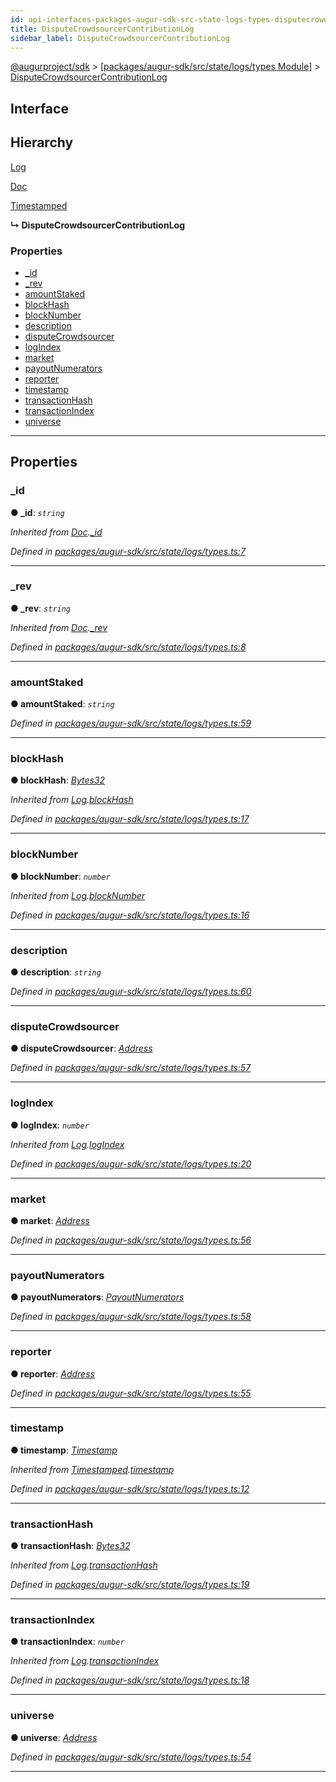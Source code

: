 ```yaml
---
id: api-interfaces-packages-augur-sdk-src-state-logs-types-disputecrowdsourcercontributionlog
title: DisputeCrowdsourcerContributionLog
sidebar_label: DisputeCrowdsourcerContributionLog
---
```


[@augurproject/sdk](api-readme.md) > [[packages/augur-sdk/src/state/logs/types Module]](api-modules-packages-augur-sdk-src-state-logs-types-module.md) > [DisputeCrowdsourcerContributionLog](api-interfaces-packages-augur-sdk-src-state-logs-types-disputecrowdsourcercontributionlog.md)

## Interface

## Hierarchy

 [Log](api-interfaces-packages-augur-sdk-src-state-logs-types-log.md)

 [Doc](api-interfaces-packages-augur-sdk-src-state-logs-types-doc.md)

 [Timestamped](api-interfaces-packages-augur-sdk-src-state-logs-types-timestamped.md)

**↳ DisputeCrowdsourcerContributionLog**

### Properties

* [_id](api-interfaces-packages-augur-sdk-src-state-logs-types-disputecrowdsourcercontributionlog.md#_id)
* [_rev](api-interfaces-packages-augur-sdk-src-state-logs-types-disputecrowdsourcercontributionlog.md#_rev)
* [amountStaked](api-interfaces-packages-augur-sdk-src-state-logs-types-disputecrowdsourcercontributionlog.md#amountstaked)
* [blockHash](api-interfaces-packages-augur-sdk-src-state-logs-types-disputecrowdsourcercontributionlog.md#blockhash)
* [blockNumber](api-interfaces-packages-augur-sdk-src-state-logs-types-disputecrowdsourcercontributionlog.md#blocknumber)
* [description](api-interfaces-packages-augur-sdk-src-state-logs-types-disputecrowdsourcercontributionlog.md#description)
* [disputeCrowdsourcer](api-interfaces-packages-augur-sdk-src-state-logs-types-disputecrowdsourcercontributionlog.md#disputecrowdsourcer)
* [logIndex](api-interfaces-packages-augur-sdk-src-state-logs-types-disputecrowdsourcercontributionlog.md#logindex)
* [market](api-interfaces-packages-augur-sdk-src-state-logs-types-disputecrowdsourcercontributionlog.md#market)
* [payoutNumerators](api-interfaces-packages-augur-sdk-src-state-logs-types-disputecrowdsourcercontributionlog.md#payoutnumerators)
* [reporter](api-interfaces-packages-augur-sdk-src-state-logs-types-disputecrowdsourcercontributionlog.md#reporter)
* [timestamp](api-interfaces-packages-augur-sdk-src-state-logs-types-disputecrowdsourcercontributionlog.md#timestamp)
* [transactionHash](api-interfaces-packages-augur-sdk-src-state-logs-types-disputecrowdsourcercontributionlog.md#transactionhash)
* [transactionIndex](api-interfaces-packages-augur-sdk-src-state-logs-types-disputecrowdsourcercontributionlog.md#transactionindex)
* [universe](api-interfaces-packages-augur-sdk-src-state-logs-types-disputecrowdsourcercontributionlog.md#universe)

---

## Properties

<a id="_id"></a>

###  _id

**● _id**: *`string`*

*Inherited from [Doc](api-interfaces-packages-augur-sdk-src-state-logs-types-doc.md).[_id](api-interfaces-packages-augur-sdk-src-state-logs-types-doc.md#_id)*

*Defined in [packages/augur-sdk/src/state/logs/types.ts:7](https://github.com/AugurProject/augur/blob/a689f5d0f9/packages/augur-sdk/src/state/logs/types.ts#L7)*

___
<a id="_rev"></a>

###  _rev

**● _rev**: *`string`*

*Inherited from [Doc](api-interfaces-packages-augur-sdk-src-state-logs-types-doc.md).[_rev](api-interfaces-packages-augur-sdk-src-state-logs-types-doc.md#_rev)*

*Defined in [packages/augur-sdk/src/state/logs/types.ts:8](https://github.com/AugurProject/augur/blob/a689f5d0f9/packages/augur-sdk/src/state/logs/types.ts#L8)*

___
<a id="amountstaked"></a>

###  amountStaked

**● amountStaked**: *`string`*

*Defined in [packages/augur-sdk/src/state/logs/types.ts:59](https://github.com/AugurProject/augur/blob/a689f5d0f9/packages/augur-sdk/src/state/logs/types.ts#L59)*

___
<a id="blockhash"></a>

###  blockHash

**● blockHash**: *[Bytes32](api-modules-packages-augur-sdk-src-state-logs-types-module.md#bytes32)*

*Inherited from [Log](api-interfaces-packages-augur-sdk-src-state-logs-types-log.md).[blockHash](api-interfaces-packages-augur-sdk-src-state-logs-types-log.md#blockhash)*

*Defined in [packages/augur-sdk/src/state/logs/types.ts:17](https://github.com/AugurProject/augur/blob/a689f5d0f9/packages/augur-sdk/src/state/logs/types.ts#L17)*

___
<a id="blocknumber"></a>

###  blockNumber

**● blockNumber**: *`number`*

*Inherited from [Log](api-interfaces-packages-augur-sdk-src-state-logs-types-log.md).[blockNumber](api-interfaces-packages-augur-sdk-src-state-logs-types-log.md#blocknumber)*

*Defined in [packages/augur-sdk/src/state/logs/types.ts:16](https://github.com/AugurProject/augur/blob/a689f5d0f9/packages/augur-sdk/src/state/logs/types.ts#L16)*

___
<a id="description"></a>

###  description

**● description**: *`string`*

*Defined in [packages/augur-sdk/src/state/logs/types.ts:60](https://github.com/AugurProject/augur/blob/a689f5d0f9/packages/augur-sdk/src/state/logs/types.ts#L60)*

___
<a id="disputecrowdsourcer"></a>

###  disputeCrowdsourcer

**● disputeCrowdsourcer**: *[Address](api-modules-packages-augur-sdk-src-state-logs-types-module.md#address)*

*Defined in [packages/augur-sdk/src/state/logs/types.ts:57](https://github.com/AugurProject/augur/blob/a689f5d0f9/packages/augur-sdk/src/state/logs/types.ts#L57)*

___
<a id="logindex"></a>

###  logIndex

**● logIndex**: *`number`*

*Inherited from [Log](api-interfaces-packages-augur-sdk-src-state-logs-types-log.md).[logIndex](api-interfaces-packages-augur-sdk-src-state-logs-types-log.md#logindex)*

*Defined in [packages/augur-sdk/src/state/logs/types.ts:20](https://github.com/AugurProject/augur/blob/a689f5d0f9/packages/augur-sdk/src/state/logs/types.ts#L20)*

___
<a id="market"></a>

###  market

**● market**: *[Address](api-modules-packages-augur-sdk-src-state-logs-types-module.md#address)*

*Defined in [packages/augur-sdk/src/state/logs/types.ts:56](https://github.com/AugurProject/augur/blob/a689f5d0f9/packages/augur-sdk/src/state/logs/types.ts#L56)*

___
<a id="payoutnumerators"></a>

###  payoutNumerators

**● payoutNumerators**: *[PayoutNumerators](api-modules-packages-augur-sdk-src-state-logs-types-module.md#payoutnumerators)*

*Defined in [packages/augur-sdk/src/state/logs/types.ts:58](https://github.com/AugurProject/augur/blob/a689f5d0f9/packages/augur-sdk/src/state/logs/types.ts#L58)*

___
<a id="reporter"></a>

###  reporter

**● reporter**: *[Address](api-modules-packages-augur-sdk-src-state-logs-types-module.md#address)*

*Defined in [packages/augur-sdk/src/state/logs/types.ts:55](https://github.com/AugurProject/augur/blob/a689f5d0f9/packages/augur-sdk/src/state/logs/types.ts#L55)*

___
<a id="timestamp"></a>

###  timestamp

**● timestamp**: *[Timestamp](api-modules-packages-augur-sdk-src-state-logs-types-module.md#timestamp)*

*Inherited from [Timestamped](api-interfaces-packages-augur-sdk-src-state-logs-types-timestamped.md).[timestamp](api-interfaces-packages-augur-sdk-src-state-logs-types-timestamped.md#timestamp)*

*Defined in [packages/augur-sdk/src/state/logs/types.ts:12](https://github.com/AugurProject/augur/blob/a689f5d0f9/packages/augur-sdk/src/state/logs/types.ts#L12)*

___
<a id="transactionhash"></a>

###  transactionHash

**● transactionHash**: *[Bytes32](api-modules-packages-augur-sdk-src-state-logs-types-module.md#bytes32)*

*Inherited from [Log](api-interfaces-packages-augur-sdk-src-state-logs-types-log.md).[transactionHash](api-interfaces-packages-augur-sdk-src-state-logs-types-log.md#transactionhash)*

*Defined in [packages/augur-sdk/src/state/logs/types.ts:19](https://github.com/AugurProject/augur/blob/a689f5d0f9/packages/augur-sdk/src/state/logs/types.ts#L19)*

___
<a id="transactionindex"></a>

###  transactionIndex

**● transactionIndex**: *`number`*

*Inherited from [Log](api-interfaces-packages-augur-sdk-src-state-logs-types-log.md).[transactionIndex](api-interfaces-packages-augur-sdk-src-state-logs-types-log.md#transactionindex)*

*Defined in [packages/augur-sdk/src/state/logs/types.ts:18](https://github.com/AugurProject/augur/blob/a689f5d0f9/packages/augur-sdk/src/state/logs/types.ts#L18)*

___
<a id="universe"></a>

###  universe

**● universe**: *[Address](api-modules-packages-augur-sdk-src-state-logs-types-module.md#address)*

*Defined in [packages/augur-sdk/src/state/logs/types.ts:54](https://github.com/AugurProject/augur/blob/a689f5d0f9/packages/augur-sdk/src/state/logs/types.ts#L54)*

___

